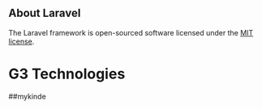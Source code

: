 

## About Laravel


The Laravel framework is open-sourced software licensed under the [MIT license](https://opensource.org/licenses/MIT).
# G3 Technologies 
##mykinde

